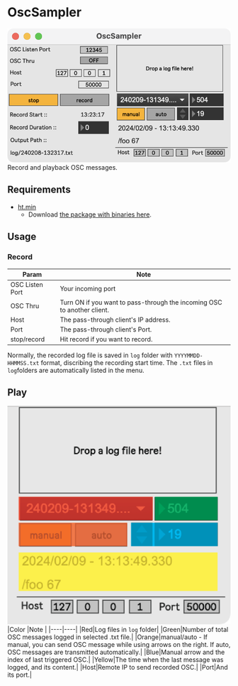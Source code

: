 # OscSampler
![Main image](docs/img/main.png)
Record and playback OSC messages.

## Requirements
- [ht.min](https://github.com/hana/ht.min)
    - Download [the package with binaries here](https://github.com/hana/ht.min/releases/tag/1.0.1). 


## Usage
### Record
|Param          |Note               |
|----|----| 
|OSC Listen Port|Your incoming port|
|OSC Thru|Turn ON if you want to pass-through the incoming OSC to another client.|
|Host| The pass-through client's IP address.|
|Port| The pass-through client's Port.|
|stop/record| Hit record if you want to record.|

Normally, the recorded log file is saved in `log` folder with `YYYYMMDD-HHMMSS.txt` format, discribing the recording start time. 
The `.txt` files in `log`folders are automatically listed in the menu.

## Play
![Player image](docs/img/player.png)
|Color          |Note               |
|----|----| 
|Red|Log files in `log` folder|
|Green|Number of total OSC messages logged in selected .txt file.|
|Orange|manual/auto - If manual, you can send OSC message while using arrows on the right. If auto, OSC messages are transmitted automatically.|
|Blue|Manual arrow and the index of last triggered OSC.|
|Yellow|The time when the last message was logged, and its content.|
|Host|Remote IP to send recorded OSC.|
|Port|And its port.|